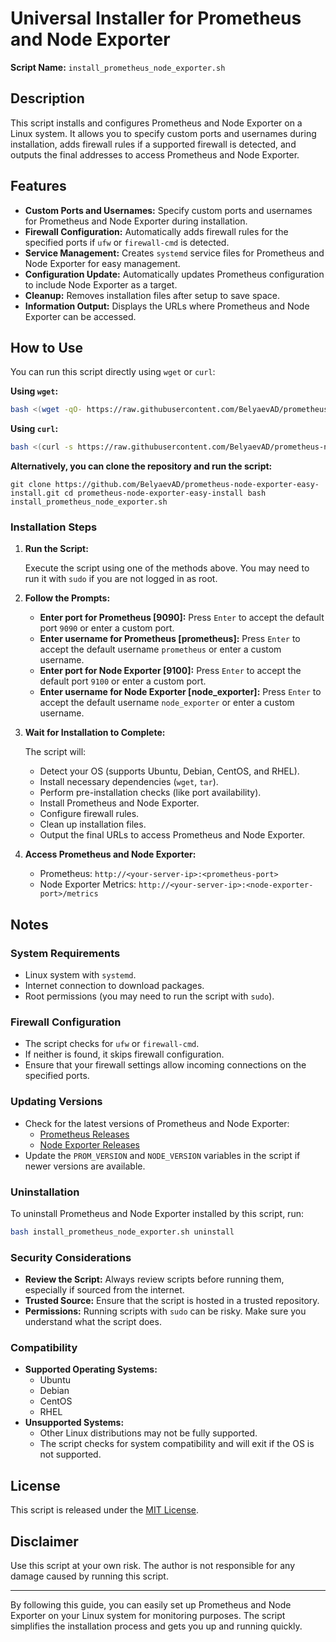 Universal Installer for Prometheus and Node Exporter
====================================================

**Script Name:** `install_prometheus_node_exporter.sh`

Description
-----------

This script installs and configures Prometheus and Node Exporter on a Linux system. It allows you to specify custom ports and usernames during installation, adds firewall rules if a supported firewall is detected, and outputs the final addresses to access Prometheus and Node Exporter.

Features
--------

*   **Custom Ports and Usernames:** Specify custom ports and usernames for Prometheus and Node Exporter during installation.
*   **Firewall Configuration:** Automatically adds firewall rules for the specified ports if `ufw` or `firewall-cmd` is detected.
*   **Service Management:** Creates `systemd` service files for Prometheus and Node Exporter for easy management.
*   **Configuration Update:** Automatically updates Prometheus configuration to include Node Exporter as a target.
*   **Cleanup:** Removes installation files after setup to save space.
*   **Information Output:** Displays the URLs where Prometheus and Node Exporter can be accessed.

How to Use
----------

You can run this script directly using `wget` or `curl`:

**Using `wget`:**

```bash
bash <(wget -qO- https://raw.githubusercontent.com/BelyaevAD/prometheus-node-exporter-easy-install/main/install_prometheus_node_exporter.sh)
```

**Using `curl`:**

```bash
bash <(curl -s https://raw.githubusercontent.com/BelyaevAD/prometheus-node-exporter-easy-install/main/install_prometheus_node_exporter.sh)
```

**Alternatively, you can clone the repository and run the script:**

```
git clone https://github.com/BelyaevAD/prometheus-node-exporter-easy-install.git cd prometheus-node-exporter-easy-install bash install_prometheus_node_exporter.sh
```

### Installation Steps

1.  **Run the Script:**
    
    Execute the script using one of the methods above. You may need to run it with `sudo` if you are not logged in as root.
    
2.  **Follow the Prompts:**
    
    *   **Enter port for Prometheus \[9090\]:** Press `Enter` to accept the default port `9090` or enter a custom port.
    *   **Enter username for Prometheus \[prometheus\]:** Press `Enter` to accept the default username `prometheus` or enter a custom username.
    *   **Enter port for Node Exporter \[9100\]:** Press `Enter` to accept the default port `9100` or enter a custom port.
    *   **Enter username for Node Exporter \[node\_exporter\]:** Press `Enter` to accept the default username `node_exporter` or enter a custom username.
3.  **Wait for Installation to Complete:**
    
    The script will:
    
    *   Detect your OS (supports Ubuntu, Debian, CentOS, and RHEL).
    *   Install necessary dependencies (`wget`, `tar`).
    *   Perform pre-installation checks (like port availability).
    *   Install Prometheus and Node Exporter.
    *   Configure firewall rules.
    *   Clean up installation files.
    *   Output the final URLs to access Prometheus and Node Exporter.
4.  **Access Prometheus and Node Exporter:**
    
    *   Prometheus: `http://<your-server-ip>:<prometheus-port>`
    *   Node Exporter Metrics: `http://<your-server-ip>:<node-exporter-port>/metrics`

Notes
-----

### System Requirements

*   Linux system with `systemd`.
*   Internet connection to download packages.
*   Root permissions (you may need to run the script with `sudo`).

### Firewall Configuration

*   The script checks for `ufw` or `firewall-cmd`.
*   If neither is found, it skips firewall configuration.
*   Ensure that your firewall settings allow incoming connections on the specified ports.

### Updating Versions

*   Check for the latest versions of Prometheus and Node Exporter:
    *   [Prometheus Releases](https://github.com/prometheus/prometheus/releases)
    *   [Node Exporter Releases](https://github.com/prometheus/node_exporter/releases)
*   Update the `PROM_VERSION` and `NODE_VERSION` variables in the script if newer versions are available.

### Uninstallation

To uninstall Prometheus and Node Exporter installed by this script, run:

```bash
bash install_prometheus_node_exporter.sh uninstall
```

### Security Considerations

*   **Review the Script:** Always review scripts before running them, especially if sourced from the internet.
*   **Trusted Source:** Ensure that the script is hosted in a trusted repository.
*   **Permissions:** Running scripts with `sudo` can be risky. Make sure you understand what the script does.

### Compatibility

*   **Supported Operating Systems:**
    *   Ubuntu
    *   Debian
    *   CentOS
    *   RHEL
*   **Unsupported Systems:**
    *   Other Linux distributions may not be fully supported.
    *   The script checks for system compatibility and will exit if the OS is not supported.

License
-------

This script is released under the [MIT License](https://opensource.org/licenses/MIT).

Disclaimer
----------

Use this script at your own risk. The author is not responsible for any damage caused by running this script.

* * *

By following this guide, you can easily set up Prometheus and Node Exporter on your Linux system for monitoring purposes. The script simplifies the installation process and gets you up and running quickly.
